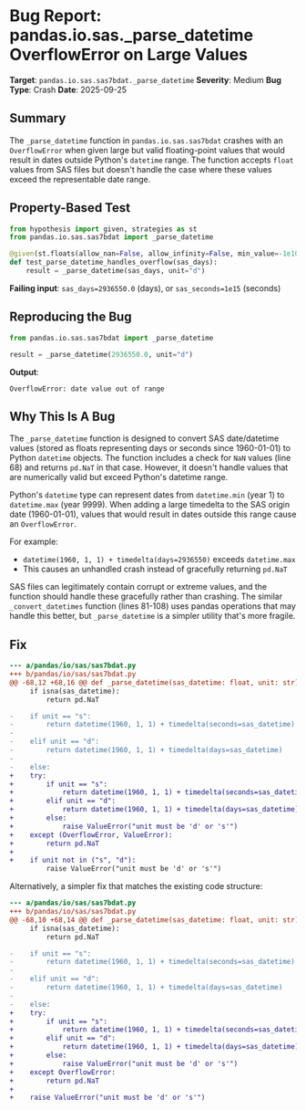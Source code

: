 # Bug Report: pandas.io.sas._parse_datetime OverflowError on Large Values

**Target**: `pandas.io.sas.sas7bdat._parse_datetime`
**Severity**: Medium
**Bug Type**: Crash
**Date**: 2025-09-25

## Summary

The `_parse_datetime` function in `pandas.io.sas.sas7bdat` crashes with an `OverflowError` when given large but valid floating-point values that would result in dates outside Python's `datetime` range. The function accepts `float` values from SAS files but doesn't handle the case where these values exceed the representable date range.

## Property-Based Test

```python
from hypothesis import given, strategies as st
from pandas.io.sas.sas7bdat import _parse_datetime

@given(st.floats(allow_nan=False, allow_infinity=False, min_value=-1e10, max_value=1e10))
def test_parse_datetime_handles_overflow(sas_days):
    result = _parse_datetime(sas_days, unit="d")
```

**Failing input**: `sas_days=2936550.0` (days), or `sas_seconds=1e15` (seconds)

## Reproducing the Bug

```python
from pandas.io.sas.sas7bdat import _parse_datetime

result = _parse_datetime(2936550.0, unit="d")
```

**Output**:
```
OverflowError: date value out of range
```

## Why This Is A Bug

The `_parse_datetime` function is designed to convert SAS date/datetime values (stored as floats representing days or seconds since 1960-01-01) to Python `datetime` objects. The function includes a check for `NaN` values (line 68) and returns `pd.NaT` in that case. However, it doesn't handle values that are numerically valid but exceed Python's datetime range.

Python's `datetime` type can represent dates from `datetime.min` (year 1) to `datetime.max` (year 9999). When adding a large timedelta to the SAS origin date (1960-01-01), values that would result in dates outside this range cause an `OverflowError`.

For example:
- `datetime(1960, 1, 1) + timedelta(days=2936550)` exceeds `datetime.max`
- This causes an unhandled crash instead of gracefully returning `pd.NaT`

SAS files can legitimately contain corrupt or extreme values, and the function should handle these gracefully rather than crashing. The similar `_convert_datetimes` function (lines 81-108) uses pandas operations that may handle this better, but `_parse_datetime` is a simpler utility that's more fragile.

## Fix

```diff
--- a/pandas/io/sas/sas7bdat.py
+++ b/pandas/io/sas/sas7bdat.py
@@ -68,12 +68,16 @@ def _parse_datetime(sas_datetime: float, unit: str):
     if isna(sas_datetime):
         return pd.NaT

-    if unit == "s":
-        return datetime(1960, 1, 1) + timedelta(seconds=sas_datetime)
-
-    elif unit == "d":
-        return datetime(1960, 1, 1) + timedelta(days=sas_datetime)
-
-    else:
+    try:
+        if unit == "s":
+            return datetime(1960, 1, 1) + timedelta(seconds=sas_datetime)
+        elif unit == "d":
+            return datetime(1960, 1, 1) + timedelta(days=sas_datetime)
+        else:
+            raise ValueError("unit must be 'd' or 's'")
+    except (OverflowError, ValueError):
+        return pd.NaT
+
+    if unit not in ("s", "d"):
         raise ValueError("unit must be 'd' or 's'")
```

Alternatively, a simpler fix that matches the existing code structure:

```diff
--- a/pandas/io/sas/sas7bdat.py
+++ b/pandas/io/sas/sas7bdat.py
@@ -68,10 +68,14 @@ def _parse_datetime(sas_datetime: float, unit: str):
     if isna(sas_datetime):
         return pd.NaT

-    if unit == "s":
-        return datetime(1960, 1, 1) + timedelta(seconds=sas_datetime)
-
-    elif unit == "d":
-        return datetime(1960, 1, 1) + timedelta(days=sas_datetime)
-
-    else:
+    try:
+        if unit == "s":
+            return datetime(1960, 1, 1) + timedelta(seconds=sas_datetime)
+        elif unit == "d":
+            return datetime(1960, 1, 1) + timedelta(days=sas_datetime)
+        else:
+            raise ValueError("unit must be 'd' or 's'")
+    except OverflowError:
+        return pd.NaT
+
+    raise ValueError("unit must be 'd' or 's'")
```
